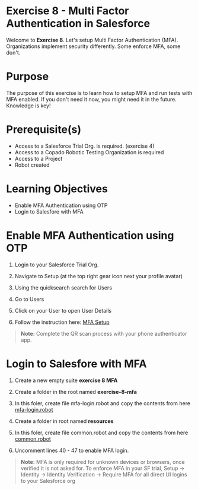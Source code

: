 # Exercise 8 - Multi Factor Authentication in Salesforce

Welcome to **Exercise 8**. Let's setup Multi Factor Authentication (MFA). Organizations implement security differently. Some enforce MFA, some don't.

# Purpose

The purpose of this exercise is to learn how to setup MFA and run tests with MFA enabled. If you don't need it now, you might need it in the future. Knowledge is key!

# Prerequisite(s)

- Access to a Salesforce Trial Org. is required. (exercise 4)
- Access to a Copado Robotic Testing Organization is required
- Access to a Project
- Robot created

# Learning Objectives

- Enable MFA Authentication using OTP
- Login to Salesfore with MFA

# Enable MFA Authentication using OTP

1. Login to your Salesforce Trial Org.

2. Navigate to Setup (at the top right gear icon next your profile avatar)

3. Using the quicksearch search for Users

4. Go to Users

5. Click on your User to open User Details

6. Follow the instruction here: [MFA Setup](https://docs.copado.com/resources/Storage/copado-robotic-testing-publication/CRT%20Site/qwords-reference/current/qwords/_attachments/QForce.html#mfa-setup)

> **Note:** Complete the QR scan process with your phone authenticator app.

# Login to Salesfore with MFA

1. Create a new empty suite **exercise 8 MFA**

2. Create a folder in the root named **exercise-8-mfa**

3. In this foler, create file mfa-login.robot and copy the contents from here [mfa-login.robot](https://bitbucket.org/copado-robotic-testing/training-exercises/raw/7b1f9d00118d7a222d4ea2aa6b3a3926dfa3bef4/exercise-8-mfa/mfa-login.robot)

4. Create a folder in root named **resources**

5. In this foler, create file common.robot and copy the contents from here [common.robot](https://bitbucket.org/copado-robotic-testing/training-exercises/raw/09baec6c0a5766831b6ba7e4f6a37f3e3a09e043/resources/common.robot)

6. Uncomment lines 40 - 47 to enable MFA login.

> **Note:** MFA is only required for unknown devices or browsers, once verified it is not asked for. To enforce MFA in your SF trial, Setup -> Identity -> Identity Verification -> Require MFA for all direct UI logins to your Salesforce org
